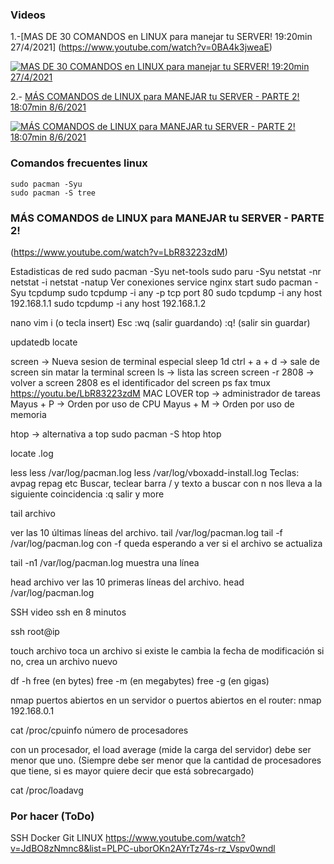 ### Videos
 
1.-[MAS DE 30 COMANDOS en LINUX para manejar tu SERVER! 19:20min 27/4/2021] (https://www.youtube.com/watch?v=0BA4k3jweaE)

[![MAS DE 30 COMANDOS en LINUX para manejar tu SERVER! 19:20min 27/4/2021](http://img.youtube.com/vi/0BA4k3jweaE/0.jpg)](https://www.youtube.com/watch?v=0BA4k3jweaE "MAS DE 30 COMANDOS en LINUX para manejar tu SERVER! 19:20min 27/4/2021")

2.- [MÁS COMANDOS de LINUX para MANEJAR tu SERVER - PARTE 2! 18:07min 8/6/2021](http://www.youtube.com/watch?v=LbR83223zdM) 

[![MÁS COMANDOS de LINUX para MANEJAR tu SERVER - PARTE 2! 18:07min 8/6/2021](http://img.youtube.com/vi/LbR83223zdM/0.jpg)](http://www.youtube.com/watch?v=LbR83223zdM "MÁS COMANDOS de LINUX para MANEJAR tu SERVER - PARTE 2! 18:07min 8/6/2021")



### Comandos frecuentes linux
```console
sudo pacman -Syu
sudo pacman -S tree
```
### MÁS COMANDOS de LINUX para MANEJAR tu SERVER - PARTE 2!

(https://www.youtube.com/watch?v=LbR83223zdM)

Estadisticas de red
sudo pacman -Syu net-tools
sudo paru -Syu
netstat -nr
netstat -i
netstat -natup
Ver conexiones
service nginx start
sudo pacman -Syu tcpdump
sudo tcpdump -i any -p tcp port 80
sudo tcpdump -i any host   192.168.1.1
sudo tcpdump -i any host   192.168.1.2  

nano
vim
i (o tecla insert)
Esc
:wq (salir guardando)
:q! (salir sin guardar)

updatedb
locate

screen -> Nueva sesion de terminal especial
sleep 1d
ctrl + a + d -> sale de screen sin matar la terminal
screen ls -> lista las screen
screen -r 2808 -> volver a screen 2808 es el identificador del screen
ps fax
tmux
https://youtu.be/LbR83223zdM
MAC LOVER
top -> administrador de tareas 
Mayus + P -> Orden por uso de CPU
Mayus + M -> Orden por uso de memoria

htop -> alternativa a top 
sudo pacman -S htop
htop

locate .log

less
less /var/log/pacman.log
less /var/log/vboxadd-install.log
Teclas: avpag repag etc
Buscar, teclear barra / y texto a buscar
con n nos lleva a la siguiente coincidencia
:q salir
y 
more

tail archivo

ver las 10 últimas líneas del archivo.
tail /var/log/pacman.log
tail -f /var/log/pacman.log
con -f queda esperando a ver si el archivo se actualiza

tail -n1 /var/log/pacman.log
muestra una línea

head archivo
ver las 10 primeras líneas del archivo.
head /var/log/pacman.log

SSH 
video ssh en 8 minutos

ssh root@ip 

touch archivo
toca un archivo si existe le cambia la fecha de modificación
si no, crea un archivo nuevo

df -h
free   (en bytes)
free -m (en megabytes)
free -g (en gigas)

nmap puertos abiertos en un servidor
o puertos abiertos en el router:
nmap 192.168.0.1

cat /proc/cpuinfo
número de procesadores

con un procesador, el
load average (mide la carga del servidor) debe ser menor que uno. (Siempre debe ser menor que la cantidad de procesadores que tiene, si es mayor quiere decir que está sobrecargado)

cat /proc/loadavg

### Por hacer (ToDo)
SSH
Docker
Git
LINUX
https://www.youtube.com/watch?v=JdBO8zNmnc8&list=PLPC-uborOKn2AYrTz74s-rz_Vspv0wndl

